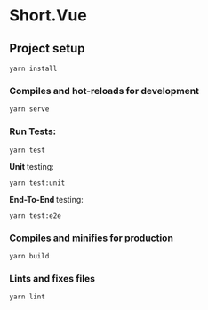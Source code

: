 # Short.Vue

## Project setup

```
yarn install
```

### Compiles and hot-reloads for development

```
yarn serve
```

### Run Tests:

```
yarn test
```

<b> Unit </b> testing:

```
yarn test:unit
```

<b> End-To-End </b> testing:

```
yarn test:e2e
```

### Compiles and minifies for production

```
yarn build
```

### Lints and fixes files

```
yarn lint
```
